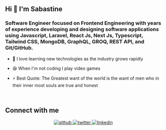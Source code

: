   
## Hi 👋 I'm Sabastine
### <div>Software Engineer focused on Frontend Engineering with years of experience developing and designing software applications using Javascript, Laravel, React Js, Next Js, Typescript, Tailwind CSS, MongoDB, GraphQL, GROQ, REST API, and Git/GitHub.</div>  
  

- 🔭 I love learning new technologies as the industry grows rapidly
  

- 😆 When I'm not coding I play video games  
  

- ⚡ Best Quote: The Greatest want of the world is the want of men who in their inner most souls are true and honest  
  

<br/>  


## Connect with me  
<div align="center">
<a href="https://github.com/scluzive-bastine" target="_blank">
<img src=https://img.shields.io/badge/github-%2324292e.svg?&style=for-the-badge&logo=github&logoColor=white alt=github style="margin-bottom: 5px;" />
</a>
<a href="https://twitter.com/sabastine__" target="_blank">
<img src=https://img.shields.io/badge/twitter-%2300acee.svg?&style=for-the-badge&logo=twitter&logoColor=white alt=twitter style="margin-bottom: 5px;" />
</a>
<a href="https://linkedin.com/in/sabastine-nwachukwu-921197166" target="_blank">
<img src=https://img.shields.io/badge/linkedin-%231E77B5.svg?&style=for-the-badge&logo=linkedin&logoColor=white alt=linkedin style="margin-bottom: 5px;" />
</a>  
</div>   
  

  

<br/>  

